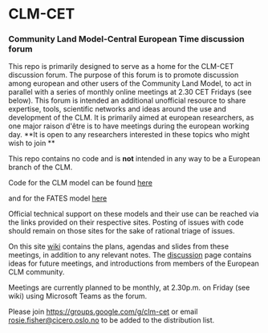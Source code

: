# CLM-CET
### Community Land Model-Central European Time discussion forum 

This repo is primarily designed to serve as a home for the CLM-CET discussion forum. The purpose of this forum is to promote discussion among european and other users of the Community Land Model, to act in parallel with a series of monthly online meetings at 2.30 CET Fridays (see below). This forum is intended an additional unofficial resource to share expertise, tools, scientific networks and ideas around the use and development of the CLM. It is primarily aimed at european researchers, as one major raison d'être is to have meetings during the european working day. **It is open to any researchers interested in these topics who might wish to join **

This repo contains no code and is **not** intended in any way to be a European branch of the CLM.

Code for the CLM model can be found [here](https://github.com/ESCOMP/ctsm)

and for the FATES model [here](https://github.com/NGEET/fates)

Official technical support on these models and their use can be reached via the links provided on their respective sites. Posting of issues with code should remain on those sites for the sake of rational triage of issues. 

On this site [wiki](https://github.com/rosiealice/CLM-CET/wiki) contains the plans, agendas and slides from these meetings, in addition to any relevant notes. 
The [discussion](https://github.com/rosiealice/CLM-CET/discussions) page contains ideas for future meetings, and introductions from members of the European CLM community. 

Meetings are currently planned to be monthly, at 2.30p.m. on Friday (see wiki) using Microsoft Teams as the forum.

Please join https://groups.google.com/g/clm-cet or email  rosie.fisher@cicero.oslo.no to be added to the distribution list. 





